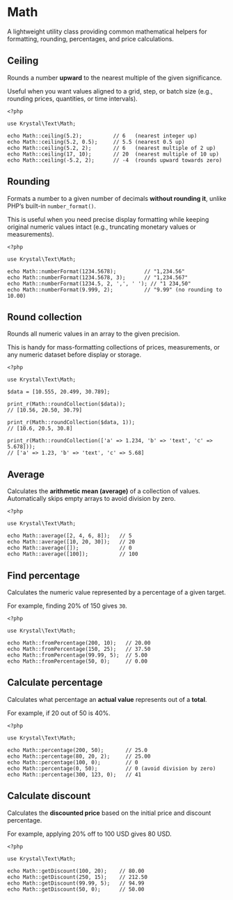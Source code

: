 Math
====

A lightweight utility class providing common mathematical helpers for formatting, rounding, percentages, and price calculations.


## Ceiling

Rounds a number **upward** to the nearest multiple of the given significance.  

Useful when you want values aligned to a grid, step, or batch size (e.g., rounding prices, quantities, or time intervals).

    <?php
    
    use Krystal\Text\Math;
    
    echo Math::ceiling(5.2);          // 6   (nearest integer up)
    echo Math::ceiling(5.2, 0.5);     // 5.5 (nearest 0.5 up)
    echo Math::ceiling(5.2, 2);       // 6   (nearest multiple of 2 up)
    echo Math::ceiling(17, 10);       // 20  (nearest multiple of 10 up)
    echo Math::ceiling(-5.2, 2);      // -4  (rounds upward towards zero)


## Rounding

Formats a number to a given number of decimals **without rounding it**, unlike PHP’s built-in `number_format()`.  

This is useful when you need precise display formatting while keeping original numeric values intact (e.g., truncating monetary values or measurements).

    <?php
    
    use Krystal\Text\Math;
    
    echo Math::numberFormat(1234.5678);         // "1,234.56"
    echo Math::numberFormat(1234.5678, 3);      // "1,234.567"
    echo Math::numberFormat(1234.5, 2, ',', ' '); // "1 234,50"
    echo Math::numberFormat(9.999, 2);          // "9.99" (no rounding to 10.00)

## Round collection

Rounds all numeric values in an array to the given precision.  

This is handy for mass-formatting collections of prices, measurements, or any numeric dataset before display or storage.

    <?php
    
    use Krystal\Text\Math;
    
    $data = [10.555, 20.499, 30.789];
    
    print_r(Math::roundCollection($data));
    // [10.56, 20.50, 30.79]
    
    print_r(Math::roundCollection($data, 1));
    // [10.6, 20.5, 30.8]
    
    print_r(Math::roundCollection(['a' => 1.234, 'b' => 'text', 'c' => 5.678]));
    // ['a' => 1.23, 'b' => 'text', 'c' => 5.68]


## Average

Calculates the **arithmetic mean (average)** of a collection of values.  
Automatically skips empty arrays to avoid division by zero.

    <?php 
    
    use Krystal\Text\Math;
    
    echo Math::average([2, 4, 6, 8]);   // 5
    echo Math::average([10, 20, 30]);   // 20
    echo Math::average([]);             // 0
    echo Math::average([100]);          // 100

## Find percentage

Calculates the numeric value represented by a percentage of a given target.  

For example, finding 20% of 150 gives `30`.

    <?php
    
    use Krystal\Text\Math;
    
    echo Math::fromPercentage(200, 10);   // 20.00
    echo Math::fromPercentage(150, 25);   // 37.50
    echo Math::fromPercentage(99.99, 5);  // 5.00
    echo Math::fromPercentage(50, 0);     // 0.00

## Calculate percentage

Calculates what percentage an **actual value** represents out of a **total**.  

For example, if 20 out of 50 is 40%.

    <?php
    
    use Krystal\Text\Math;
    
    echo Math::percentage(200, 50);       // 25.0
    echo Math::percentage(80, 20, 2);     // 25.00
    echo Math::percentage(100, 0);        // 0
    echo Math::percentage(0, 50);         // 0 (avoid division by zero)
    echo Math::percentage(300, 123, 0);   // 41

## Calculate discount

Calculates the **discounted price** based on the initial price and discount percentage.  

For example, applying 20% off to 100 USD gives 80 USD.

    <?php
    
    use Krystal\Text\Math;
    
    echo Math::getDiscount(100, 20);    // 80.00
    echo Math::getDiscount(250, 15);    // 212.50
    echo Math::getDiscount(99.99, 5);   // 94.99
    echo Math::getDiscount(50, 0);      // 50.00
